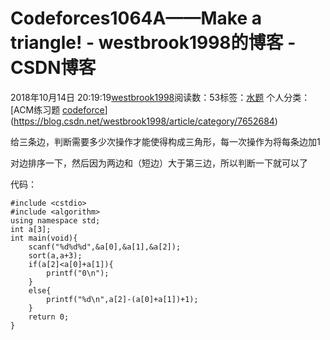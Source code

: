 # Codeforces1064A——Make a triangle! - westbrook1998的博客 - CSDN博客





2018年10月14日 20:19:19[westbrook1998](https://me.csdn.net/westbrook1998)阅读数：53标签：[水题](https://so.csdn.net/so/search/s.do?q=水题&t=blog)
个人分类：[ACM练习题																[codeforce](https://blog.csdn.net/westbrook1998/article/category/7608645)](https://blog.csdn.net/westbrook1998/article/category/7652684)








> 
给三条边，判断需要多少次操作才能使得构成三角形，每一次操作为将每条边加1


对边排序一下，然后因为两边和（短边）大于第三边，所以判断一下就可以了

代码：

```
#include <cstdio>
#include <algorithm>
using namespace std;
int a[3];
int main(void){
    scanf("%d%d%d",&a[0],&a[1],&a[2]);
    sort(a,a+3);
    if(a[2]<a[0]+a[1]){
        printf("0\n");
    }
    else{
        printf("%d\n",a[2]-(a[0]+a[1])+1);
    }
    return 0;
}
```




